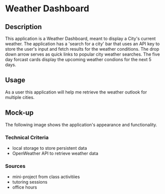 # Weather Dashboard

## Description

This application is a Weather Dashboard, meant to display a City's current weather. The application has a 'search for a city' bar that uses an API key to store the user's input and fetch results for the weather conditions. The drop down arrow serves as quick links to popular city weather searches. The five day forcast cards display the upcoming weather condions for the next 5 days. 

## Usage

As a user this application will help me retrieve the weather outlook for multiple cities.

## Mock-up

The following image shows the application's appearance and functionality.



### Technical Criteria

- local storage to store persistent data
- OpenWeather API to retrieve weather data

### Sources
 - mini-project from class activitiies
 - tutoring sessions
 - office hours 
